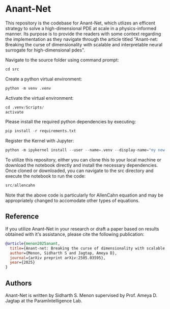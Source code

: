 # Anant-Net

This repository is the codebase for Anant-Net, which utlizes an efficent strategy to solve a high-dimensional PDE at scale in a physics-informed manner. Its purpose is to provide the readers with some context regarding the implementation as they navigate through the article titled "Anant-net: Breaking the curse of dimensionality with scalable and interpretable neural surrogate for high-dimensional pdes".

Navigate to the source folder using command prompt:
```python
cd src
```

Create a python virtual environment:
```python
python -m venv .venv
```

Activate the virtual environment:
```python
cd .venv/Scripts/
activate
```

Please install the required python dependencies by executing:
```python
pip install -r requirements.txt
```

Register the Kernel with Jupyter: 
```python
python -m ipykernel install --user --name=.venv --display-name="my new environment"
```

To utilize this repository, either you can clone this to your local machine or download the notebook directly and install the necessary dependencies. Once cloned or downloaded, you can navigate to the src directory and execute the notebook to run the code:
```python
src/allencahn
```

Note that the above code is particularly for AllenCahn equation and may be appropriately changed to accomodate other types of equations.

## Reference

If you utilize Anant-Net in your research or draft a paper based on results obtained with it's assistance, please cite the following publication:

```bibtex
@article{menon2025anant,
  title={Anant-net: Breaking the curse of dimensionality with scalable and interpretable neural surrogate for high-dimensional pdes},
  author={Menon, Sidharth S and Jagtap, Ameya D},
  journal={arXiv preprint arXiv:2505.03595},
  year={2025}
}
```

## Authors
Anant-Net is written by Sidharth S. Menon supervised by Prof. Ameya D. Jagtap at the ParamIntelligence Lab.
